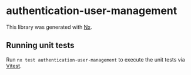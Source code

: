 # authentication-user-management

This library was generated with [Nx](https://nx.dev).

## Running unit tests

Run `nx test authentication-user-management` to execute the unit tests via [Vitest](https://vitest.dev/).
